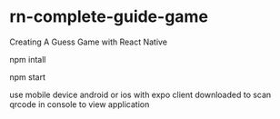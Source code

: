 # rn-complete-guide-game
Creating A Guess Game with React Native


npm intall

npm start

use mobile device android or ios with expo client downloaded to scan qrcode in console to view application
